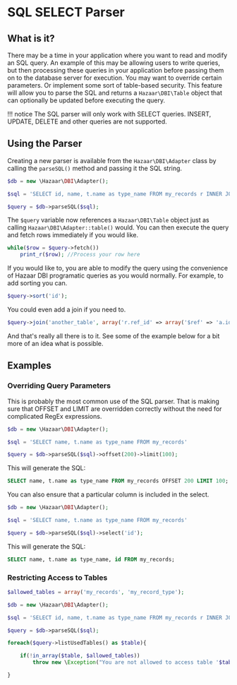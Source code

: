 # SQL SELECT Parser

## What is it?

There may be a time in your application where you want to read and modify an SQL query.  An example of this may be allowing users to write
queries, but then processing these queries in your application before passing them on to the database server for execution.  You may want
to override certain parameters.  Or implement some sort of table-based security.  This feature will allow you to parse the SQL and returns
a `Hazaar\DBI\Table` object that can optionally be updated before executing the query.

!!! notice
    The SQL parser will only work with SELECT queries.  INSERT, UPDATE, DELETE and other queries are not supported.

## Using the Parser

Creating a new parser is available from the `Hazaar\DBI\Adapter` class by calling the `parseSQL()` method and passing it the SQL string.

```php
$db = new \Hazaar\DBI\Adapter();

$sql = 'SELECT id, name, t.name as type_name FROM my_records r INNER JOIN my_record_type t ON r.type_id=t.id WHERE r.id=1'

$query = $db->parseSQL($sql);
```

The `$query` variable now references a `Hazaar\DBI\Table` object just as calling `Hazaar\DBI\Adapter::table()` would.  You can then execute
the query and fetch rows immediately if you would like.

```php
while($row = $query->fetch())
    print_r($row); //Process your row here
```

If you would like to, you are able to modify the query using the convenience of Hazaar DBI programatic queries as you would normally.  For example, to add sorting you can.

```php
$query->sort('id');
```

You could even add a join if you need to.

```php
$query->join('another_table', array('r.ref_id' => array('$ref' => 'a.id')), 'a');
```

And that's really all there is to it.  See some of the example below for a bit more of an idea what is possible.

## Examples

### Overriding Query Parameters

This is probably the most common use of the SQL parser.  That is making sure that OFFSET and LIMIT are overridden correctly without the need for complicated RegEx expressions.

```php
$db = new \Hazaar\DBI\Adapter();

$sql = 'SELECT name, t.name as type_name FROM my_records'

$query = $db->parseSQL($sql)->offset(200)->limit(100);
```

This will generate the SQL: 

```SQL
SELECT name, t.name as type_name FROM my_records OFFSET 200 LIMIT 100;
```

You can also ensure that a particular column is included in the select.

```php
$db = new \Hazaar\DBI\Adapter();

$sql = 'SELECT name, t.name as type_name FROM my_records'

$query = $db->parseSQL($sql)->select('id');
```

This will generate the SQL: 

```SQL
SELECT name, t.name as type_name, id FROM my_records;
```


### Restricting Access to Tables

```php
$allowed_tables = array('my_records', 'my_record_type');

$db = new \Hazaar\DBI\Adapter();

$sql = 'SELECT id, name, t.name as type_name FROM my_records r INNER JOIN my_record_type t ON r.type_id=t.id WHERE r.id=1'

$query = $db->parseSQL($sql);

foreach($query->listUsedTables() as $table){

    if(!in_array($table, $allowed_tables))
        throw new \Exception("You are not allowed to access table '$table'!");

}
```